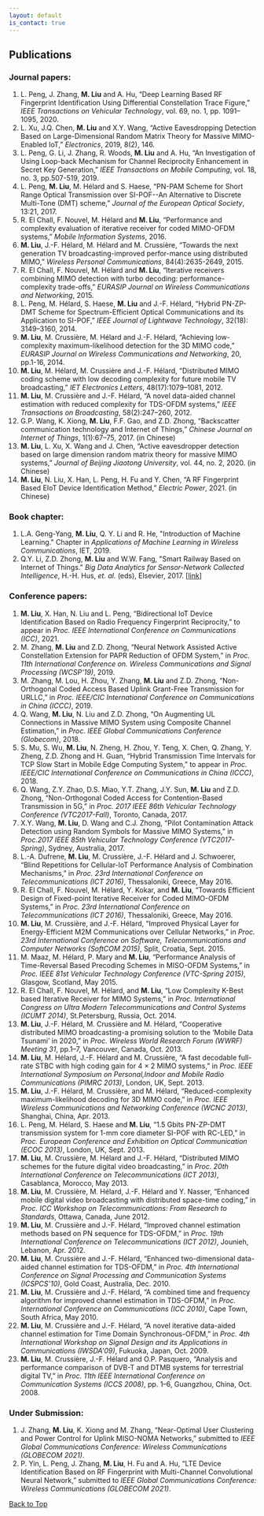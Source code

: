 ```yaml
---
layout: default
is_contact: true
---
```


## Publications
### Journal papers:
1. L. Peng, J. Zhang, **M. Liu** and A. Hu, “Deep Learning Based RF Fingerprint Identification Using Differential Constellation Trace Figure,”  *IEEE Transactions on Vehicular Technology*, vol. 69, no. 1, pp. 1091–1095, 2020. 
2. L. Xu, J.Q. Chen, **M. Liu** and X.Y. Wang, “Active Eavesdropping Detection Based on Large-Dimensional Random Matrix Theory for Massive MIMO-Enabled IoT,” *Electronics*, 2019, 8(2), 146. 
3. L. Peng, G. Li, J. Zhang, R. Woods, **M. Liu** and A. Hu, “An Investigation of Using Loop-back Mechanism for Channel Reciprocity Enhancement in Secret Key Generation,”  *IEEE Transactions on Mobile Computing*, vol. 18, no. 3, pp.507-519, 2019.
4. L. Peng, **M. Liu**, M. Hélard and S. Haese, “PN-PAM Scheme for Short Range Optical Transmission over SI-POF--An Alternative to Discrete Multi-Tone (DMT) scheme,” *Journal of the European Optical Society*, 13:21, 2017.
5. R. El Chall, F. Nouvel, M. Hélard and **M. Liu**, “Performance and complexity evaluation of iterative receiver for coded MIMO-OFDM systems,” *Mobile Information Systems*, 2016.
6. **M. Liu**, J.-F. Hélard, M. Hélard and M. Crussière, “Towards the next generation TV broadcasting-improved perfor-mance using distributed MIMO,” *Wireless Personal Communications*, 84(4):2635-2649, 2015.
7. R. El Chall, F. Nouvel, M. Hélard and **M. Liu**, “Iterative receivers combining MIMO detection with turbo decoding: performance-complexity trade-offs,” *EURASIP Journal on Wireless Communications and Networking*, 2015.
8. L. Peng, M. Hélard, S. Haese, **M. Liu** and J.-F. Hélard, “Hybrid PN-ZP-DMT Scheme for Spectrum-Efficient Optical Communications and its Application to SI-POF,” *IEEE Journal of Lightwave Technology*, 32(18): 3149–3160, 2014.
9. **M. Liu**, M. Crussière, M. Hélard and J.-F. Hélard, “Achieving low-complexity maximum-likelihood detection for the 3D MIMO code,” *EURASIP Journal on Wireless Communications and Networking*, 20, pp.1-16, 2014.
10. **M. Liu**, M. Hélard, M. Crussière and J.-F. Hélard, “Distributed MIMO coding scheme with low decoding complexity for future mobile TV broadcasting,” *IET Electronics Letters*, 48(17):1079–1081, 2012.
11. **M. Liu**, M. Crussière and J.-F. Hélard, “A novel data-aided channel estimation with reduced complexity for TDS-OFDM systems,” *IEEE Transactions on Broadcasting*, 58(2):247–260, 2012.
12. G.P. Wang, K. Xiong, **M. Liu**, F.F. Gao, and Z.D. Zhong, “Backscatter communication technology and Internet of Things,” *Chinese Journal on Internet of Things*, 1(1):67–75, 2017. (in Chinese)
13. **M. Liu**, L. Xu, X. Wang and J. Chen, “Active eavesdropper detection based on large dimension random matrix theory for massive MIMO systems,” *Journal of Beijing Jiaotong University*, vol. 44, no. 2, 2020. (in Chinese)
14. **M. Liu**, N. Liu, X. Han, L. Peng, H. Fu and Y. Chen, “A RF Fingerprint Based EIoT Device Identification Method,” *Electric Power*, 2021. (in Chinese)

### Book chapter:
1. L.A. Geng-Yang, **M. Liu**, Q. Y. Li and R. He, "Introduction of Machine Learning." Chapter in *Applications of Machine Learning in Wireless Communications*, IET, 2019. 
2. Q.Y. Li, Z.D. Zhong, **M. Liu** and W.W. Fang, "Smart Railway Based on Internet of Things." *Big Data Analytics for Sensor-Network Collected Intelligence*, H.-H. Hus, *et. al.* (eds), Elsevier, 2017. [[link](https://www.elsevier.com/books/big-data-analytics-for-sensor-network-collected-intelligence/hsu/978-0-12-809393-1)]

### Conference papers:
1. **M. Liu**, X. Han, N. Liu and L. Peng, “Bidirectional IoT Device Identification Based on Radio Frequency Fingerprint Reciprocity,”  to appear in *Proc. IEEE International Conference on Communications (ICC)*, 2021.
2. M. Zhang, **M. Liu** and Z.D. Zhong, “Neural Network Assisted Active Constellation Extension for PAPR Reduction of OFDM System,”  in *Proc. 11th International Conference on. Wireless Communications and Signal Processing (WCSP'19)*, 2019.
3. M. Zhang, M. Lou, H. Zhou, Y. Zhang, **M. Liu** and Z.D. Zhong, “Non-Orthogonal Coded Access Based Uplink Grant-Free Transmission for URLLC,”  in *Proc. IEEE/CIC International Conference on Communications in China (ICCC)*, 2019.
4. Q. Wang, **M. Liu**, N. Liu and Z.D. Zhong, “On Augmenting UL Connections in Massive MIMO System using Composite Channel Estimation,”  in *Proc. IEEE Global Communications Conference (Globecom)*, 2018.
5. S. Mu, S. Wu, **M. Liu**, N. Zheng, H. Zhou, Y. Teng, X. Chen, Q. Zhang, Y. Zheng, Z.D. Zhong and H. Guan, “Hybrid Transmission Time Intervals for TCP Slow Start in Mobile Edge Computing System,” to appear in *Proc. IEEE/CIC International Conference on Communications in China (ICCC)*, 2018. 
6. Q. Wang, Z.Y. Zhao, D.S. Miao, Y.T. Zhang, J.Y. Sun, **M. Liu** and Z.D. Zhong, “Non-Orthogonal Coded Access for Contention-Based Transmission in 5G,” in *Proc. 2017 IEEE 86th Vehicular Technology Conference (VTC2017-Fall)*, Toronto, Canada, 2017.
7. X.Y. Wang, **M. Liu**, D. Wang and C.J. Zhong, “Pilot Contamination Attack Detection using Random Symbols for Massive MIMO Systems,” in *Proc.2017 IEEE 85th Vehicular Technology Conference (VTC2017-Spring)*, Sydney, Australia, 2017.
8. L.-A. Dufrene, **M. Liu**, M. Crussière, J.-F. Hélard and J. Schwoerer, “Blind Repetitions for Cellular-IoT Performance Analysis of Combination Mechanisms,” in *Proc. 23rd International Conference on Telecommunications (ICT 2016)*, Thessaloniki, Greece, May 2016.
9. R. El Chall, F. Nouvel, M. Hélard, Y. Kokar, and **M. Liu**, “Towards Efficient Design of Fixed-point Iterative Receiver for Coded MIMO-OFDM Systems,” in *Proc. 23rd International Conference on Telecommunications (ICT 2016)*, Thessaloniki, Greece, May 2016.
10. **M. Liu**, M. Crussière, and J.-F. Hélard, “Improved Physical Layer for Energy-Efficient M2M Communications over Cellular Networks,” in *Proc. 23rd International Conference on Software, Telecommunications and Computer Networks (SoftCOM 2015)*, Split, Croatia, Sept. 2015.
11. M. Maaz, M. Hélard, P. Mary and **M. Liu**, “Performance Analysis of Time-Reversal Based Precoding Schemes in MISO-OFDM Systems,” in *Proc. IEEE 81st Vehicular Technology Conference (VTC-Spring 2015)*, Glasgow, Scotland, May 2015.
12. R. El Chall, F. Nouvel, M. Hélard, and **M. Liu**, “Low Complexity K-Best based Iterative Receiver for MIMO Systems,” in *Proc. International Congress on Ultra Modern Telecommunications and Control Systems (ICUMT 2014)*, St.Petersburg, Russia, Oct. 2014.
13. **M. Liu**, J.-F. Hélard, M. Crussière and M. Hélard, “Cooperative distributed MIMO broadcasting-a promising solution to the ‘Mobile Data Tsunami’ in 2020,” in *Proc. Wireless World Research Forum (WWRF) Meeting 31*, pp.1–7, Vancouver, Canada, Oct. 2013.
14. **M. Liu**, M. Hélard, J.-F. Hélard and M. Crussière, “A fast decodable full-rate STBC with high coding gain for 4 × 2 MIMO systems,” in *Proc. IEEE International Symposium on Personal,Indoor and Mobile Radio  Communications (PIMRC 2013)*, London, UK, Sept. 2013.
15. **M. Liu**, J.-F. Hélard, M. Crussière, and M. Hélard, “Reduced-complexity maximum-likelihood decoding for 3D MIMO code,” in *Proc. IEEE Wireless Communications and Networking Conference (WCNC 2013)*, Shanghai, China, Apr. 2013.
16. L. Peng, M. Hélard, S. Haese and **M. Liu**, “1.5 Gbits PN-ZP-DMT transmission system for 1-mm core diameter SI-POF with RC-LED,” in *Proc. European Conference and Exhibition on Optical Communication (ECOC 2013)*, London, UK, Sept. 2013.
17. **M. Liu**, M. Crussière, M. Hélard and J.-F. Hélard, “Distributed MIMO schemes for the future digital video broadcasting,” in *Proc. 20th International Conference on Telecommunications (ICT 2013)*, Casablanca, Morocco, May 2013.
18. **M. Liu**, M. Crussière, M. Hélard, J.-F. Hélard and Y. Nasser, “Enhanced mobile digital video broadcasting with distributed space-time coding,” in *Proc. ICC Workshop on Telecommunications: From Research to Standards*, Ottawa, Canada, June 2012.
19. **M. Liu**, M. Crussière and J.-F. Hélard, “Improved channel estimation methods based on PN sequence for TDS-OFDM,” in *Proc. 19th International Conference on Telecommunications (ICT 2012)*, Jounieh, Lebanon, Apr. 2012.
20. **M. Liu**, M. Crussière and J.-F. Hélard, “Enhanced two-dimensional data-aided channel estimation for TDS-OFDM,” in *Proc. 4th International Conference on Signal Processing and Communication Systems (ICSPCS'10)*, Gold Coast, Australia, Dec. 2010.
21. **M. Liu**, M. Crussière and J.-F. Hélard, “A combined time and frequency algorithm for improved channel estimation in TDS-OFDM,” in *Proc. International Conference on Communications (ICC 2010)*, Cape Town, South Africa, May 2010.
22. **M. Liu**, M. Crussière and J.-F. Hélard, “A novel iterative data-aided channel estimation for Time Domain Synchronous-OFDM,” in *Proc. 4th International Workshop on Signal Design and its Applications in Communications (IWSDA'09)*, Fukuoka, Japan, Oct. 2009.
23. **M. Liu**, M. Crussière, J.-F. Hélard and O.P. Pasquero, “Analysis and performance comparison of DVB-T and DTMB systems for terrestrial digital TV,” in *Proc. 11th IEEE International Conference on Communication Systems (ICCS 2008)*, pp. 1–6, Guangzhou, China, Oct. 2008.

### Under Submission:
1. J. Zhang, **M. Liu**, K. Xiong and M. Zhang, “Near-Optimal User Clustering and Power Control for Uplink MISO-NOMA Networks,” submitted to *IEEE Global Communications Conference: Wireless Communications (GLOBECOM 2021)*. 
2. P. Yin, L. Peng, J. Zhang, **M. Liu**, H. Fu and A. Hu, “LTE Device Identification Based on RF Fingerprint with Multi-Channel Convolutional Neural Network,” submitted to *IEEE Global Communications Conference: Wireless Communications (GLOBECOM 2021)*.

<a href="#" class="btn btn-success">Back to Top</a>
